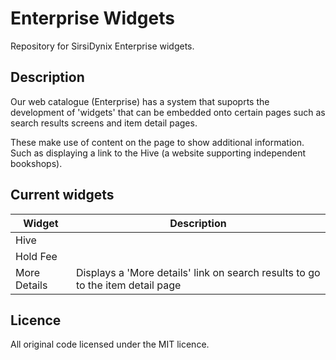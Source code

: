 Enterprise Widgets
==================

Repository for SirsiDynix Enterprise widgets.  

Description
-----------

Our web catalogue (Enterprise) has a system that supoprts the development of 'widgets' that can be embedded onto certain pages such as search results screens and item detail pages.

These make use of content on the page to show additional information.  Such as displaying a link to the Hive (a website supporting independent bookshops).

Current widgets
---------------

| Widget | Description |
| ------ | ----------- |
| Hive | |
| Hold Fee |  |
| More Details | Displays a 'More details' link on search results to go to the item detail page |

Licence
-------

All original code licensed under the MIT licence.